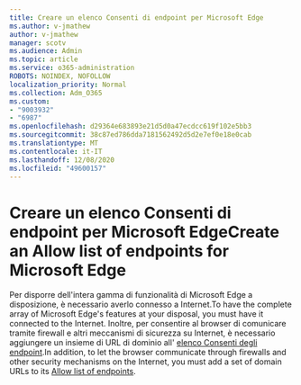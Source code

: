 ```yaml
---
title: Creare un elenco Consenti di endpoint per Microsoft Edge
ms.author: v-jmathew
author: v-jmathew
manager: scotv
ms.audience: Admin
ms.topic: article
ms.service: o365-administration
ROBOTS: NOINDEX, NOFOLLOW
localization_priority: Normal
ms.collection: Adm_O365
ms.custom:
- "9003932"
- "6987"
ms.openlocfilehash: d29364e683893e21d5d0a47ecdcc619f102e5bb3
ms.sourcegitcommit: 38c87ed786dda7181562492d5d2e7ef0e18e0cab
ms.translationtype: MT
ms.contentlocale: it-IT
ms.lasthandoff: 12/08/2020
ms.locfileid: "49600157"
---
```

# <a name="create-an-allow-list-of-endpoints-for-microsoft-edge"></a><span data-ttu-id="24a61-102">Creare un elenco Consenti di endpoint per Microsoft Edge</span><span class="sxs-lookup"><span data-stu-id="24a61-102">Create an Allow list of endpoints for Microsoft Edge</span></span>

<span data-ttu-id="24a61-103">Per disporre dell'intera gamma di funzionalità di Microsoft Edge a disposizione, è necessario averlo connesso a Internet.</span><span class="sxs-lookup"><span data-stu-id="24a61-103">To have the complete array of Microsoft Edge's features at your disposal, you must have it connected to the Internet.</span></span> <span data-ttu-id="24a61-104">Inoltre, per consentire al browser di comunicare tramite firewall e altri meccanismi di sicurezza su Internet, è necessario aggiungere un insieme di URL di dominio all' [elenco Consenti degli endpoint](https://go.microsoft.com/fwlink/?linkid=2135054).</span><span class="sxs-lookup"><span data-stu-id="24a61-104">In addition, to let the browser communicate through firewalls and other security mechanisms on the Internet, you must add a set of domain URLs to its [Allow list of endpoints](https://go.microsoft.com/fwlink/?linkid=2135054).</span></span>
